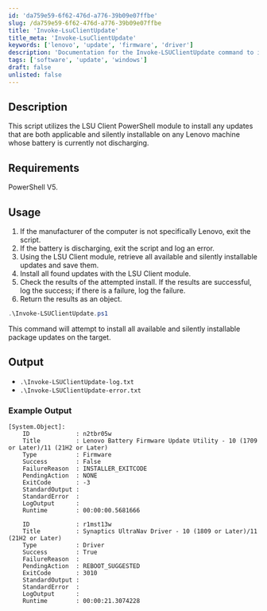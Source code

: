 ```yaml
---
id: 'da759e59-6f62-476d-a776-39b09e07ffbe'
slug: /da759e59-6f62-476d-a776-39b09e07ffbe
title: 'Invoke-LsuClientUpdate'
title_meta: 'Invoke-LsuClientUpdate'
keywords: ['lenovo', 'update', 'firmware', 'driver']
description: 'Documentation for the Invoke-LSUClientUpdate command to install applicable and silently installable updates on Lenovo machines.'
tags: ['software', 'update', 'windows']
draft: false
unlisted: false
---
```


## Description
This script utilizes the LSU Client PowerShell module to install any updates that are both applicable and silently installable on any Lenovo machine whose battery is currently not discharging.

## Requirements
PowerShell V5.

## Usage
1. If the manufacturer of the computer is not specifically Lenovo, exit the script.
2. If the battery is discharging, exit the script and log an error.
3. Using the LSU Client module, retrieve all available and silently installable updates and save them.
4. Install all found updates with the LSU Client module.
5. Check the results of the attempted install. If the results are successful, log the success; if there is a failure, log the failure.
6. Return the results as an object.

```powershell
.\Invoke-LSUClientUpdate.ps1
```
This command will attempt to install all available and silently installable package updates on the target.

## Output

- `.\Invoke-LSUClientUpdate-log.txt`
- `.\Invoke-LSUClientUpdate-error.txt`

### Example Output

```plaintext
[System.Object]:
    ID             : n2tbr05w
    Title          : Lenovo Battery Firmware Update Utility - 10 (1709 or Later)/11 (21H2 or Later)
    Type           : Firmware
    Success        : False
    FailureReason  : INSTALLER_EXITCODE
    PendingAction  : NONE
    ExitCode       : -3
    StandardOutput :
    StandardError  :
    LogOutput      :
    Runtime        : 00:00:00.5681666

    ID             : r1mst13w
    Title          : Synaptics UltraNav Driver - 10 (1809 or Later)/11 (21H2 or Later)
    Type           : Driver
    Success        : True
    FailureReason  :
    PendingAction  : REBOOT_SUGGESTED
    ExitCode       : 3010
    StandardOutput :
    StandardError  :
    LogOutput      :
    Runtime        : 00:00:21.3074228
```


